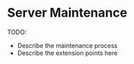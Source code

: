 # Server Maintenance

TODO:

* Describe the maintenance process
* Describe the extension points here